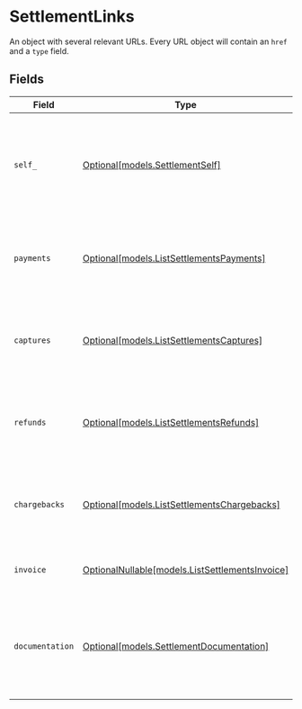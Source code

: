 # SettlementLinks

An object with several relevant URLs. Every URL object will contain an `href` and a `type` field.


## Fields

| Field                                                                                      | Type                                                                                       | Required                                                                                   | Description                                                                                |
| ------------------------------------------------------------------------------------------ | ------------------------------------------------------------------------------------------ | ------------------------------------------------------------------------------------------ | ------------------------------------------------------------------------------------------ |
| `self_`                                                                                    | [Optional[models.SettlementSelf]](../models/settlementself.md)                             | :heavy_minus_sign:                                                                         | In v2 endpoints, URLs are commonly represented as objects with an `href` and `type` field. |
| `payments`                                                                                 | [Optional[models.ListSettlementsPayments]](../models/listsettlementspayments.md)           | :heavy_minus_sign:                                                                         | The API resource URL of the [payments](list-payments) included in this settlement.         |
| `captures`                                                                                 | [Optional[models.ListSettlementsCaptures]](../models/listsettlementscaptures.md)           | :heavy_minus_sign:                                                                         | The API resource URL of the [captures](list-captures) included in this settlement.         |
| `refunds`                                                                                  | [Optional[models.ListSettlementsRefunds]](../models/listsettlementsrefunds.md)             | :heavy_minus_sign:                                                                         | The API resource URL of the [refunds](list-refunds) deducted from this settlement.         |
| `chargebacks`                                                                              | [Optional[models.ListSettlementsChargebacks]](../models/listsettlementschargebacks.md)     | :heavy_minus_sign:                                                                         | The API resource URL of the [chargebacks](list-chargebacks) deducted from this settlement. |
| `invoice`                                                                                  | [OptionalNullable[models.ListSettlementsInvoice]](../models/listsettlementsinvoice.md)     | :heavy_minus_sign:                                                                         | The API resource URL of the [invoice](list-invoices).                                      |
| `documentation`                                                                            | [Optional[models.SettlementDocumentation]](../models/settlementdocumentation.md)           | :heavy_minus_sign:                                                                         | In v2 endpoints, URLs are commonly represented as objects with an `href` and `type` field. |